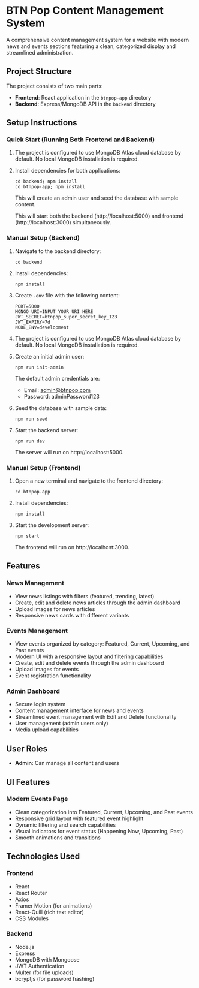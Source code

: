 # BTN Pop Content Management System

A comprehensive content management system for a website with modern news and events sections featuring a clean, categorized display and streamlined administration.

## Project Structure

The project consists of two main parts:
- **Frontend**: React application in the `btnpop-app` directory
- **Backend**: Express/MongoDB API in the `backend` directory

## Setup Instructions

### Quick Start (Running Both Frontend and Backend)

1. The project is configured to use MongoDB Atlas cloud database by default. No local MongoDB installation is required.

2. Install dependencies for both applications:
   ```
   cd backend; npm install
   cd btnpop-app; npm install
   ```


   
   This will create an admin user and seed the database with sample content.

   
   This will start both the backend (http://localhost:5000) and frontend (http://localhost:3000) simultaneously.

### Manual Setup (Backend)

1. Navigate to the backend directory:
   ```
   cd backend
   ```

2. Install dependencies:
   ```
   npm install
   ```

3. Create `.env` file with the following content:
   ```
   PORT=5000
   MONGO_URI=INPUT YOUR URI HERE
   JWT_SECRET=btnpop_super_secret_key_123
   JWT_EXPIRY=7d
   NODE_ENV=development
   ```

4. The project is configured to use MongoDB Atlas cloud database by default. No local MongoDB installation is required.

5. Create an initial admin user:
   ```
   npm run init-admin
   ```
   
   The default admin credentials are:
   - Email: admin@btnpop.com
   - Password: adminPassword123

6. Seed the database with sample data:
   ```
   npm run seed
   ```

7. Start the backend server:
   ```
   npm run dev
   ```
   
   The server will run on http://localhost:5000.

### Manual Setup (Frontend)

1. Open a new terminal and navigate to the frontend directory:
   ```
   cd btnpop-app
   ```

2. Install dependencies:
   ```
   npm install
   ```

3. Start the development server:
   ```
   npm start
   ```
   
   The frontend will run on http://localhost:3000.

## Features

### News Management
- View news listings with filters (featured, trending, latest)
- Create, edit and delete news articles through the admin dashboard
- Upload images for news articles
- Responsive news cards with different variants

### Events Management
- View events organized by category: Featured, Current, Upcoming, and Past events
- Modern UI with a responsive layout and filtering capabilities
- Create, edit and delete events through the admin dashboard
- Upload images for events
- Event registration functionality

### Admin Dashboard
- Secure login system
- Content management interface for news and events
- Streamlined event management with Edit and Delete functionality
- User management (admin users only)
- Media upload capabilities

## User Roles

- **Admin**: Can manage all content and users

## UI Features

### Modern Events Page
- Clean categorization into Featured, Current, Upcoming, and Past events
- Responsive grid layout with featured event highlight
- Dynamic filtering and search capabilities
- Visual indicators for event status (Happening Now, Upcoming, Past)
- Smooth animations and transitions

## Technologies Used

### Frontend
- React
- React Router
- Axios
- Framer Motion (for animations)
- React-Quill (rich text editor)
- CSS Modules

### Backend
- Node.js
- Express
- MongoDB with Mongoose
- JWT Authentication
- Multer (for file uploads)
- bcryptjs (for password hashing)

